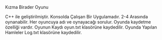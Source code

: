 Kızma Birader Oyunu

C++ ile geliştirilmiştir. Konsolda Çalışan Bir Uygulamadır.
2-4 Arasında oynanabilir. Her oyuncuya adı ve oynayacağı sorulur.
Oyunda kaydetme özelliği vardır.
Oyunun Kaydı oyun.txt klasörüne kaydedilir.
Oyunda Yapılan Hamleler Log.txt klasörüne kaydedilir.